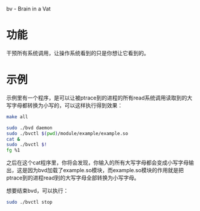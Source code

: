 bv - Brain in a Vat

# 功能

干预所有系统调用，让操作系统看到的只是你想让它看到的。

# 示例

示例里有一个程序，是可以让被ptrace到的进程的所有read系统调用读取到的大写字母都转换为小写的，可以这样执行得到效果：

```bash
make all

sudo ./bvd daemon
sudo ./bvctl $(pwd)/module/example/example.so
cat &
sudo ./bvctl $!
fg %1
```

之后在这个cat程序里，你将会发现，你输入的所有大写字母都会变成小写字母输出，这是因为bvd加载了example.so模块，而example.so模块的作用就是把ptrace到的进程read到的大写字母全部转换为小写字母。

想要结束bvd，可以执行：

```bash
sudo ./bvctl stop
```
